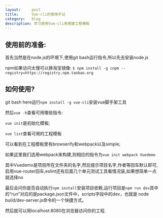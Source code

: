 ```yaml
---
layout:     post
title:      Vue-cli的使用手记
category:   blog
description: 学习使用Vue-cli来搭建工程模板
---
```

<h2>使用前的准备:</h2>

首先当然是在node.js的环境下,使用git bash运行指令,所以先去安装node.js

npm如果访问太慢可以换淘宝镜像:
`$ npm install -g cnpm --registry=https://registry.npm.taobao.org`

<h2>如何使用?</h2>

git bash here运行`npm install -g vue-cli`安装vue脚手架工具

然后`vue -h`查看可用哪些指令:

`vue init`是初始化模板;

`vue list`查看可用的工程模板

可以看到在工程模板里有browserify和webpack以及simple;

如果这里我们选用webpack来构建,则相应的指令为`vue init webpack Vuedemo`

其中Vuedemo是项目所在文件夹的名字,然后提示项目名字,作者等回车默认即可,启用vue-router回车,eslint还有后面几个单元测试工具看情况装,如果想简单一点就选择no

最后会问你是否自动执行`npm install`安装项目依赖,运行项目是`npm run dev`其中的“run”对应的是package.json文件中，scripts字段中的dev，也就是 node build/dev-server.js命令的一个快捷方式。

然后就可以用localhost:8080在浏览器访问你的工程.